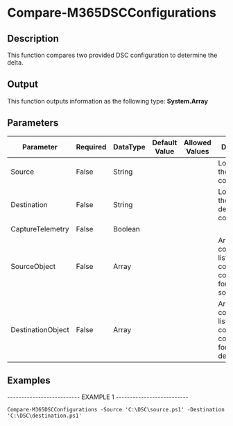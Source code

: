 ﻿# Compare-M365DSCConfigurations

## Description

This function compares two provided DSC configuration to determine the delta.

## Output

This function outputs information as the following type:
**System.Array**

## Parameters

| Parameter | Required | DataType | Default Value | Allowed Values | Description |
| --- | --- | --- | --- | --- | --- |
| Source | False | String |  |  | Local path of the source configuration. |
| Destination | False | String |  |  | Local path of the destination configuraton. |
| CaptureTelemetry | False | Boolean |  |  |  |
| SourceObject | False | Array |  |  | Array that contains the list of configuration components for the source. |
| DestinationObject | False | Array |  |  | Array that contains the list of configuration components for the destination. | |

## Examples

-------------------------- EXAMPLE 1 --------------------------

`Compare-M365DSCConfigurations -Source 'C:\DSC\source.ps1' -Destination 'C:\DSC\destination.ps1'`


